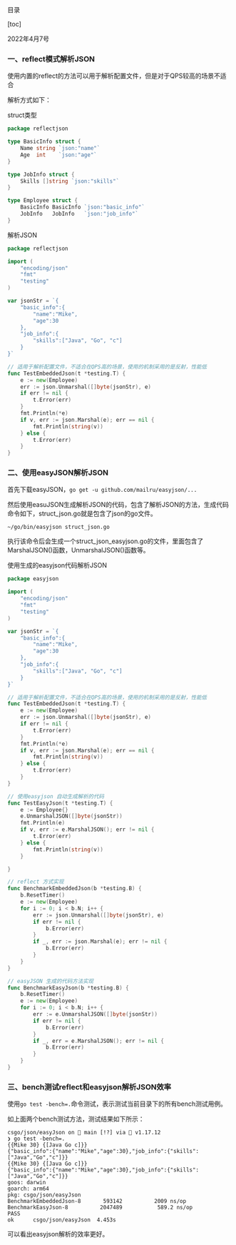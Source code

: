 目录

[toc]



2022年4月7号

### 一、reflect模式解析JSON

使用内置的reflect的方法可以用于解析配置文件，但是对于QPS较高的场景不适合

解析方式如下：

struct类型

```go
package reflectjson

type BasicInfo struct {
	Name string `json:"name"`
	Age  int    `json:"age"`
}

type JobInfo struct {
	Skills []string `json:"skills"`
}

type Employee struct {
	BasicInfo BasicInfo `json:"basic_info"`
	JobInfo   JobInfo   `json:"job_info"`
}

```

解析JSON

```go
package reflectjson

import (
	"encoding/json"
	"fmt"
	"testing"
)

var jsonStr = `{
	"basic_info":{
		"name":"Mike",
		"age":30
	},
	"job_info":{
		"skills":["Java", "Go", "c"]
	}
}`

// 适用于解析配置文件，不适合在QPS高的场景，使用的机制采用的是反射，性能低
func TestEmbeddedJson(t *testing.T) {
	e := new(Employee)
	err := json.Unmarshal([]byte(jsonStr), e)
	if err != nil {
		t.Error(err)
	}
	fmt.Println(*e)
	if v, err := json.Marshal(e); err == nil {
		fmt.Println(string(v))
	} else {
		t.Error(err)
	}
}
```

### 二、使用easyJSON解析JSON

首先下载easyJSON，`go get -u github.com/mailru/easyjson/...`

然后使用easuJSON生成解析JSON的代码，包含了解析JSON的方法，生成代码命令如下，struct_json.go就是包含了json的go文件。

```visual basic
~/go/bin/easyjson struct_json.go
```

执行该命令后会生成一个struct_json_easyjson.go的文件，里面包含了MarshalJSON()函数，UnmarshalJSON()函数等。

使用生成的easyjson代码解析JSON

```go
package easyjson

import (
	"encoding/json"
	"fmt"
	"testing"
)

var jsonStr = `{
	"basic_info":{
		"name":"Mike",
		"age":30
	},
	"job_info":{
		"skills":["Java", "Go", "c"]
	}
}`

// 适用于解析配置文件，不适合在QPS高的场景，使用的机制采用的是反射，性能低
func TestEmbeddedJson(t *testing.T) {
	e := new(Employee)
	err := json.Unmarshal([]byte(jsonStr), e)
	if err != nil {
		t.Error(err)
	}
	fmt.Println(*e)
	if v, err := json.Marshal(e); err == nil {
		fmt.Println(string(v))
	} else {
		t.Error(err)
	}
}

// 使用easyjson 自动生成解析的代码
func TestEasyJson(t *testing.T) {
	e := Employee{}
	e.UnmarshalJSON([]byte(jsonStr))
	fmt.Println(e)
	if v, err := e.MarshalJSON(); err != nil {
		t.Error(err)
	} else {
		fmt.Println(string(v))
	}

}

// reflect 方式实现
func BenchmarkEmbeddedJson(b *testing.B) {
	b.ResetTimer()
	e := new(Employee)
	for i := 0; i < b.N; i++ {
		err := json.Unmarshal([]byte(jsonStr), e)
		if err != nil {
			b.Error(err)
		}
		if _, err := json.Marshal(e); err != nil {
			b.Error(err)
		}
	}
}

// easyJSON 生成的代码方法实现
func BenchmarkEasyJson(b *testing.B) {
	b.ResetTimer()
	e := new(Employee)
	for i := 0; i < b.N; i++ {
		err := e.UnmarshalJSON([]byte(jsonStr))
		if err != nil {
			b.Error(err)
		}
		if _, err = e.MarshalJSON(); err != nil {
			b.Error(err)
		}
	}
}

```

### 三、bench测试reflect和easyjson解析JSON效率

使用`go test -bench=.`命令测试，表示测试当前目录下的所有bench测试用例。

如上面两个bench测试方法，测试结果如下所示：

```visual basic
csgo/json/easyJson on  main [!?] via 🐹 v1.17.12
❯ go test -bench=.
{{Mike 30} {[Java Go c]}}
{"basic_info":{"name":"Mike","age":30},"job_info":{"skills":["Java","Go","c"]}}
{{Mike 30} {[Java Go c]}}
{"basic_info":{"name":"Mike","age":30},"job_info":{"skills":["Java","Go","c"]}}
goos: darwin
goarch: arm64
pkg: csgo/json/easyJson
BenchmarkEmbeddedJson-8   	  593142	      2009 ns/op
BenchmarkEasyJson-8       	 2047489	       589.2 ns/op
PASS
ok  	csgo/json/easyJson	4.453s
```

可以看出easyjson解析的效率更好。
